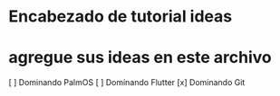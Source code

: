 # Encabezado de tutorial ideas 
# agregue sus ideas en este archivo

[ ] Dominando PalmOS
[ ] Dominando Flutter
[x] Dominando Git


